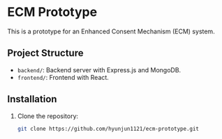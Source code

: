 # ECM Prototype

This is a prototype for an Enhanced Consent Mechanism (ECM) system.

## Project Structure
- `backend/`: Backend server with Express.js and MongoDB.
- `frontend/`: Frontend with React.

## Installation

1. Clone the repository:
   ```bash
   git clone https://github.com/hyunjun1121/ecm-prototype.git
